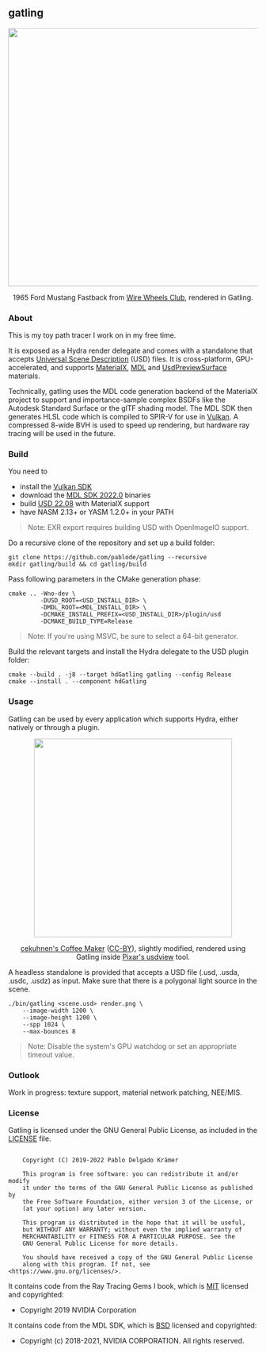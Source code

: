 
## gatling

<p align="middle">
  <a href="http://pablode.com/gatling/wwc_mustang.png"><img width=520 src="http://pablode.com/gatling/wwc_mustang_sm.png" /></a>
</p>
<p align="middle">
  1965 Ford Mustang Fastback from <a href="https://wirewheelsclub.com/models/1965-ford-mustang-fastback/">Wire Wheels Club</a>, rendered in Gatling.
</p>

### About

This is my toy path tracer I work on in my free time.

It is exposed as a Hydra render delegate and comes with a standalone that accepts [Universal Scene Description](https://graphics.pixar.com/usd/release/intro.html) (USD) files. It is cross-platform, GPU-accelerated, and supports [MaterialX](https://www.materialx.org/index.html), [MDL](https://www.nvidia.com/en-us/design-visualization/technologies/material-definition-language/) and [UsdPreviewSurface](https://graphics.pixar.com/usd/release/spec_usdpreviewsurface.html) materials.

Technically, gatling uses the MDL code generation backend of the MaterialX project to support and importance-sample complex BSDFs like the Autodesk Standard Surface or the glTF shading model. The MDL SDK then generates HLSL code which is compiled to SPIR-V for use in [Vulkan](https://www.vulkan.org/). A compressed 8-wide BVH is used to speed up rendering, but hardware ray tracing will be used in the future.

### Build

You need to

- install the <a href="https://vulkan.lunarg.com/">Vulkan SDK</a>
- download the <a href="https://developer.nvidia.com/nvidia-mdl-sdk-get-started">MDL SDK 2022.0</a> binaries
- build <a href="https://github.com/PixarAnimationStudios/USD/releases/tag/v22.08">USD 22.08</a> with MaterialX support
- have NASM 2.13+ or YASM 1.2.0+ in your PATH

> Note: EXR export requires building USD with OpenImageIO support.

Do a recursive clone of the repository and set up a build folder:
```
git clone https://github.com/pablode/gatling --recursive
mkdir gatling/build && cd gatling/build
```

Pass following parameters in the CMake generation phase:
```
cmake .. -Wno-dev \
         -DUSD_ROOT=<USD_INSTALL_DIR> \
         -DMDL_ROOT=<MDL_INSTALL_DIR> \
         -DCMAKE_INSTALL_PREFIX=<USD_INSTALL_DIR>/plugin/usd
         -DCMAKE_BUILD_TYPE=Release
```

> Note: If you're using MSVC, be sure to select a 64-bit generator.

Build the relevant targets and install the Hydra delegate to the USD plugin folder:
```
cmake --build . -j8 --target hdGatling gatling --config Release
cmake --install . --component hdGatling
```

### Usage

Gatling can be used by every application which supports Hydra, either natively or through a plugin.

<p align="middle">
  <a href="http://pablode.com/gatling/usdview_coffeemaker.png"><img width=400 src="http://pablode.com/gatling/usdview_coffeemaker_sm.png" /></a>
</p>
<p align="middle">
  <a href="https://www.blendswap.com/blend/16368">cekuhnen's Coffee Maker</a> (<a href="https://creativecommons.org/licenses/by/2.0/legalcode">CC-BY</a>), slightly modified, rendered using Gatling inside <a href="https://graphics.pixar.com/usd/docs/USD-Toolset.html#USDToolset-usdview">Pixar's usdview</a> tool.
</p>

A headless standalone is provided that accepts a USD file (.usd, .usda, .usdc, .usdz) as input. Make sure that there is a polygonal light source in the scene.

```
./bin/gatling <scene.usd> render.png \
    --image-width 1200 \
    --image-height 1200 \
    --spp 1024 \
    --max-bounces 8
```

> Note: Disable the system's GPU watchdog or set an appropriate timeout value.

### Outlook

Work in progress: texture support, material network patching, NEE/MIS.

### License

Gatling is licensed under the GNU General Public License, as included in the [LICENSE](LICENSE) file.

```

    Copyright (C) 2019-2022 Pablo Delgado Krämer

    This program is free software: you can redistribute it and/or modify
    it under the terms of the GNU General Public License as published by
    the Free Software Foundation, either version 3 of the License, or
    (at your option) any later version.

    This program is distributed in the hope that it will be useful,
    but WITHOUT ANY WARRANTY; without even the implied warranty of
    MERCHANTABILITY or FITNESS FOR A PARTICULAR PURPOSE. See the
    GNU General Public License for more details.

    You should have received a copy of the GNU General Public License
    along with this program. If not, see <https://www.gnu.org/licenses/>.

```

It contains code from the Ray Tracing Gems I book, which is [MIT](docs/licenses/LICENSE.MIT.rtgems) licensed and copyrighted:

* Copyright 2019 NVIDIA Corporation

It contains code from the MDL SDK, which is [BSD](docs/licenses/LICENSE.BSD-3.mdl-sdk) licensed and copyrighted:

* Copyright (c) 2018-2021, NVIDIA CORPORATION. All rights reserved.
